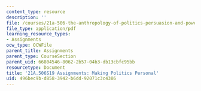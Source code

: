 ```yaml
---
content_type: resource
description: ''
file: /courses/21a-506-the-anthropology-of-politics-persuasion-and-power-spring-2019/496bec9bd8583942b6dd92071c3c4386_MIT21A_506S19_MidtermExample2.pdf
file_type: application/pdf
learning_resource_types:
- Assignments
ocw_type: OCWFile
parent_title: Assignments
parent_type: CourseSection
parent_uid: 66804546-8062-2b57-04b3-db13cbfc95bb
resourcetype: Document
title: '21A.506S19 Assignments: Making Politics Personal'
uid: 496bec9b-d858-3942-b6dd-92071c3c4386
---
```

